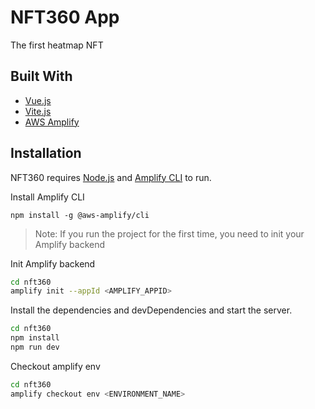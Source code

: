 # NFT360 App

The first heatmap NFT

## Built With

- [Vue.js](https://vuejs.org/)
- [Vite.js](https://vitejs.dev/guide/)
- [AWS Amplify](https://docs.amplify.aws/)

## Installation

NFT360 requires [Node.js](https://nodejs.org/) and [Amplify CLI](https://docs.amplify.aws/start/getting-started/installation/q/integration/vue/) to run.

Install Amplify CLI

```
npm install -g @aws-amplify/cli
```

> Note: If you run the project for the first time, you need to init your Amplify backend

Init Amplify backend

```sh
cd nft360
amplify init --appId <AMPLIFY_APPID>
```

Install the dependencies and devDependencies and start the server.

```sh
cd nft360
npm install
npm run dev
```

Checkout amplify env

```sh
cd nft360
amplify checkout env <ENVIRONMENT_NAME>
```
